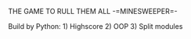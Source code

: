 THE GAME TO RULL THEM ALL -=MINESWEEPER=-

Build by Python:
    1) Highscore
    2) OOP
    3) Split modules